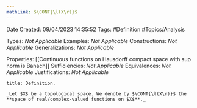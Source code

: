 ```yaml
---
mathLink: $\CONT{\l(X\r)}$
---
```


<div class="topSpace"></div>

Date Created: 09/04/2023 14:35:52
Tags: #Definition #Topics/Analysis

Types: _Not Applicable_
Examples: _Not Applicable_
Constructions: _Not Applicable_
Generalizations: _Not Applicable_

Properties: [[Continuous functions on Hausdorff compact space with sup norm is Banach]]
Sufficiencies: _Not Applicable_
Equivalences: _Not Applicable_
Justifications: _Not Applicable_

``` ad-Definition
title: Definition.

_Let $X$ be a topological space. We denote by $\CONT{\l(X\r)}$ the **space of real/complex-valued functions on $X$**._

```
